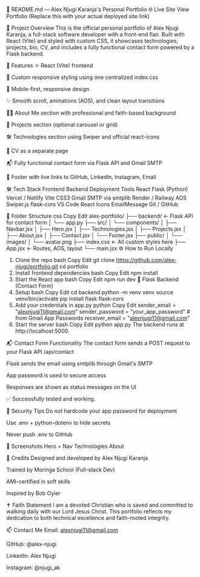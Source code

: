 📄 README.md — Alex Njugi Karanja's Personal Portfolio
🌐 Live Site
View Portfolio
(Replace this with your actual deployed site link)

📌 Project Overview
This is the official personal portfolio of Alex Njugi Karanja, a full-stack software developer with a front-end flair. Built with React (Vite) and styled with custom CSS, it showcases technologies, projects, bio, CV, and includes a fully functional contact form powered by a Flask backend.

🚀 Features
⚛️ React (Vite) frontend

🎨 Custom responsive styling using one centralized index.css

📱 Mobile-first, responsive design

✨ Smooth scroll, animations (AOS), and clean layout transitions

🧑‍💼 About Me section with professional and faith-based background

💼 Projects section (optional carousel or grid)

🛠 Technologies section using Swiper and official react-icons

📄 CV as a separate page

📬 Fully functional contact form via Flask API and Gmail SMTP

📎 Footer with live links to GitHub, LinkedIn, Instagram, Email

🛠️ Tech Stack
Frontend	Backend	Deployment	Tools
React	Flask (Python)	Vercel / Netlify	Vite
CSS3	Gmail SMTP via smtplib	Render / Railway	AOS
Swiper.js	flask-cors		VS Code
React Icons	EmailMessage		Git / GitHub

📁 Folder Structure
css
Copy
Edit
alex-portfolio/
├── backend/                ← Flask API for contact form
│   └── app.py
├── src/
│   └── components/
│       ├── Navbar.jsx
│       ├── Hero.jsx
│       ├── Technologies.jsx
│       ├── Projects.jsx
│       ├── About.jsx
│       ├── Contact.jsx
│       └── Footer.jsx
├── public/
│   └── images/
│       └── avatar.png
├── index.css               ← All custom styles here
├── App.jsx                 ← Routes, AOS, layout
└── main.jsx
⚙️ How to Run Locally
1. Clone the repo
bash
Copy
Edit
git clone https://github.com/alex-njugi/portfolio.git
cd portfolio
2. Install frontend dependencies
bash
Copy
Edit
npm install
3. Start the React app
bash
Copy
Edit
npm run dev
🔧 Flask Backend (Contact Form)
1. Setup
bash
Copy
Edit
cd backend
python -m venv venv
source venv/bin/activate
pip install flask flask-cors
2. Add your credentials in app.py
python
Copy
Edit
sender_email = "alexnjugi11@gmail.com"
sender_password = "your_app_password"  # from Gmail App Passwords
receiver_email = "alexnjugi11@gmail.com"
3. Start the server
bash
Copy
Edit
python app.py
The backend runs at http://localhost:5000.

📬 Contact Form Functionality
The contact form sends a POST request to your Flask API /api/contact

Flask sends the email using smtplib through Gmail's SMTP

App password is used to secure access

Responses are shown as status messages on the UI

✅ Successfully tested and working.

🔐 Security Tips
Do not hardcode your app password for deployment

Use .env + python-dotenv to hide secrets

Never push .env to GitHub

📸 Screenshots
Hero + Nav	Technologies	About

🙌 Credits
Designed and developed by Alex Njugi Karanja

Trained by Moringa School (Full-stack Dev)

AMI-certified in soft skills

Inspired by Bob Oyier

✝️ Faith Statement
I am a devoted Christian who is saved and committed to walking daily with our Lord Jesus Christ. This portfolio reflects my dedication to both technical excellence and faith-rooted integrity.

📫 Contact Me
Email: alexnjugi11@gmail.com

GitHub: @alex-njugi

LinkedIn: Alex Njugi

Instagram: @njugi_ak

